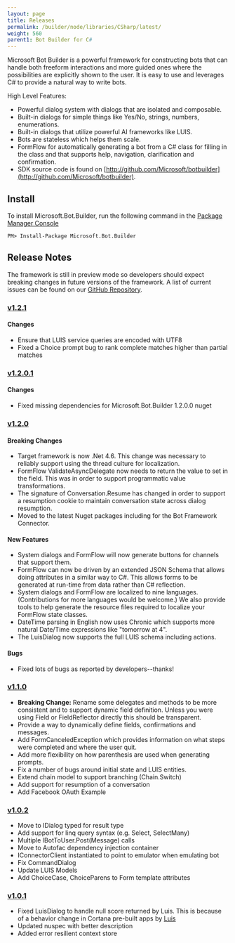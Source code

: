 ```yaml
---
layout: page
title: Releases
permalink: /builder/node/libraries/CSharp/latest/
weight: 560
parent1: Bot Builder for C#
---
```


Microsoft Bot Builder is a powerful framework for constructing bots that can handle both freeform interactions and more guided ones where the possibilities are explicitly shown to the user. It is easy to use and leverages C# to provide a natural way to write bots.

High Level Features:

* Powerful dialog system with dialogs that are isolated and composable.
* Built-in dialogs for simple things like Yes/No, strings, numbers, enumerations.
* Built-in dialogs that utilize powerful AI frameworks like LUIS.
* Bots are stateless which helps them scale.
* FormFlow for automatically generating a bot from a C# class for filling in the class and that supports help, navigation, clarification and confirmation.
* SDK source code is found on [http://github.com/Microsoft/botbuilder](http://github.com/Microsoft/botbuilder).

## Install
To install Microsoft.Bot.Builder, run the following command in the [Package Manager Console](http://docs.nuget.org/consume/package-manager-console)

    PM> Install-Package Microsoft.Bot.Builder
## Release Notes
The framework is still in preview mode so developers should expect breaking changes in future versions of the framework. A list of current issues can be found on our [GitHub Repository](https://github.com/Microsoft/BotBuilder/issues).

### [v1.2.1](https://www.nuget.org/packages/Microsoft.Bot.Builder/1.2.1)

#### Changes
* Ensure that LUIS service queries are encoded with UTF8
* Fixed a Choice prompt bug to rank complete matches higher than partial matches

### [v1.2.0.1](https://www.nuget.org/packages/Microsoft.Bot.Builder/1.2.0.1)

#### Changes
* Fixed missing dependencies for Microsoft.Bot.Builder 1.2.0.0 nuget

### [v1.2.0](https://www.nuget.org/packages/Microsoft.Bot.Builder/1.2.0)

#### Breaking Changes
* Target framework is now .Net 4.6.  This change was necessary to reliably support using the thread culture for localization.
* FormFlow ValidateAsyncDelegate now needs to return the value to set in the field.  This was in order to support programmatic value transformations.
* The signature of Conversation.Resume has changed in order to support a resumption cookie to maintain conversation state across dialog resumption.
* Moved to the latest Nuget packages including for the Bot Framework Connector.

#### New Features
* System dialogs and FormFlow will now generate buttons for channels that support them. 
* FormFlow can now be driven by an extended JSON Schema that allows doing attributes in a similar way to C#.  This allows forms to be generated at run-time from data rather than C# reflection.
* System dialogs and FormFlow are localized to nine languages.  (Contributions for more languages would be welcome.) We also provide tools to help generate the resource files required to localize your FormFlow state classes.
* DateTime parsing in English now uses Chronic which supports more natural Date/Time expressions like "tomorrow at 4".
* The LuisDialog now supports the full LUIS schema including actions.

#### Bugs
* Fixed lots of bugs as reported by developers--thanks!

### [v1.1.0](https://www.nuget.org/packages/Microsoft.Bot.Builder/1.1.0)

* __Breaking Change:__ Rename some delegates and methods to be more consistent and to support dynamic field definition. Unless you were using Field or FieldReflector directly this should be transparent.
* Provide a way to dynamically define fields, confirmations and messages.
* Add FormCanceledException which provides information on what steps were completed and where the user quit.
* Add more flexibility on how parenthesis are used when generating prompts.
* Fix a number of bugs around initial state and LUIS entities.
* Extend chain model to support branching (Chain.Switch)
* Add support for resumption of a conversation
* Add Facebook OAuth Example

### [v1.0.2](https://www.nuget.org/packages/Microsoft.Bot.Builder/1.0.2)

* Move to IDialog<T> typed for result type
* Add support for linq query syntax (e.g. Select, SelectMany)
* Multiple IBotToUser.Post(Message) calls
* Move to Autofac dependency injection container
* IConnectorClient instantiated to point to emulator when emulating bot
* Fix CommandDialog<T>
* Update LUIS Models
* Add ChoiceCase, ChoiceParens to Form template attributes

### [v1.0.1](https://www.nuget.org/packages/Microsoft.Bot.Builder/1.0.1)
* Fixed LuisDialog to handle null score returned by Luis. This is because of a behavior change in Cortana pre-built apps by [Luis](http://luis.ai)
* Updated nuspec with better description 
* Added error resilient context store

